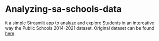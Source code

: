 # Analyzing-sa-schools-data

it a simple Streamlit app to analyze and explore Students in an intercative way the Public Schools 2014-2021 dataset.
Original dataset can be found [here](https://data.gov.sa/Data/tl/dataset/2014-2021)
